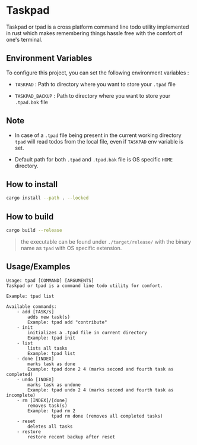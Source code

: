 # Taskpad

Taskpad or tpad is a cross platform command line todo utility implemented in rust which makes remembering things hassle free with the comfort of one's terminal.

## Environment Variables

To configure this project, you can set the following environment variables :

- `TASKPAD` : Path to directory where you want to store your `.tpad` file

- `TASKPAD_BACKUP` : Path to directory where you want to store your `.tpad.bak` file

## Note

- In case of a `.tpad` file being present in the current working directory `tpad` will read todos from the local file, even if `TASKPAD` env variable is set.

- Default path for both `.tpad` and `.tpad.bak` file is OS specific `HOME` directory.

## How to install

```sh
cargo install --path . --locked
```

## How to build

```sh
cargo build --release
```

> the executable can be found under `./target/release/` with the binary name as `tpad` with OS specific extension.

## Usage/Examples

```text
Usage: tpad [COMMAND] [ARGUMENTS]
Taskpad or tpad is a command line todo utility for comfort.

Example: tpad list

Available commands:
    - add [TASK/s]
        adds new task(s)
        Example: tpad add "contribute"
    - init
        initializes a .tpad file in current directory
        Example: tpad init
    - list
        lists all tasks
        Example: tpad list
    - done [INDEX]
        marks task as done
        Example: tpad done 2 4 (marks second and fourth task as completed)
    - undo [INDEX]
        marks task as undone
        Example: tpad undo 2 4 (marks second and fourth task as incomplete)
    - rm [INDEX]/[done]
        removes task(s)
        Example: tpad rm 2
                 tpad rm done (removes all completed tasks)
    - reset
        deletes all tasks
    - restore
        restore recent backup after reset
```

